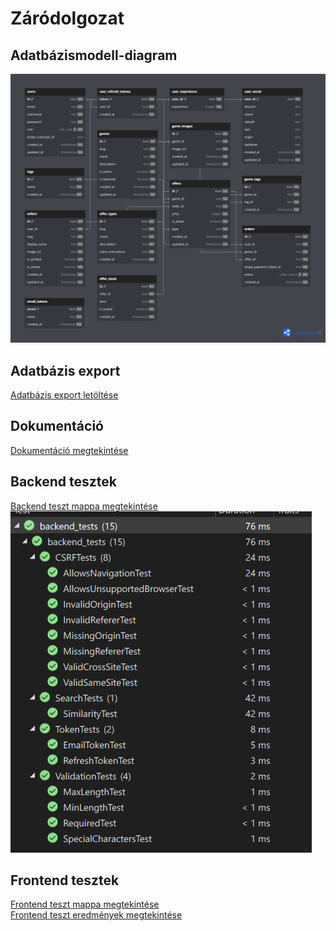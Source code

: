 # Záródolgozat

## Adatbázismodell-diagram
![Adatbázismodell-diagram](docs/db.png)

## Adatbázis export
[Adatbázis export letöltése](db/dump.sql)

## Dokumentáció
[Dokumentáció megtekintése](docs/doc.pdf)

## Backend tesztek
[Backend teszt mappa megtekintése](backend_tests/) \
![Backend teszt eredmények](docs/img/unittest.png)

## Frontend tesztek
[Frontend teszt mappa megtekintése](frontend/cypress/e2e/) \
[Frontend teszt eredmények megtekintése](frontend/cypress/videos/)